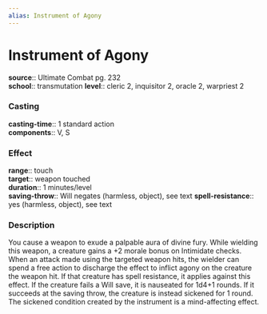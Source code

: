 ```yaml
---
alias: Instrument of Agony
---
```


# Instrument of Agony 

**source**:: Ultimate Combat pg. 232  
**school**:: transmutation
**level**:: cleric 2, inquisitor 2, oracle 2, warpriest 2

### Casting 

**casting-time**:: 1 standard action  
**components**:: V, S

### Effect 

**range**:: touch  
**target**:: weapon touched  
**duration**:: 1 minutes/level  
**saving-throw**:: Will negates (harmless, object), see text
**spell-resistance**:: yes (harmless, object), see text

### Description 

You cause a weapon to exude a palpable aura of divine fury. While wielding this weapon, a creature gains a +2 morale bonus on Intimidate checks. When an attack made using the targeted weapon hits, the wielder can spend a free action to discharge the effect to inflict agony on the creature the weapon hit. If that creature has spell resistance, it applies against this effect. If the creature fails a Will save, it is nauseated for 1d4+1 rounds. If it succeeds at the saving throw, the creature is instead sickened for 1 round. The sickened condition created by the instrument is a mind-affecting effect.
